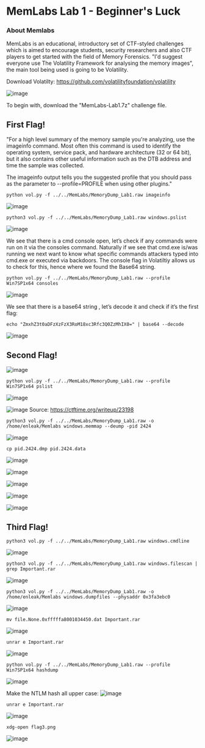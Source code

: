 # MemLabs Lab 1 - Beginner's Luck

### About Memlabs
MemLabs is an educational, introductory set of CTF-styled challenges which is aimed to encourage students, security researchers and also CTF players to get started with the field of Memory Forensics. "I'd suggest everyone use The Volatility Framework for analysing the memory images", the main tool being used is going to be Volatility. 

Download Volatilty: https://github.com/volatilityfoundation/volatility


![image](https://github.com/enleak/enleak.github.io/assets/55566953/ced012af-c0bb-44be-b6e8-73233d09423b)

To begin with, download the "MemLabs-Lab1.7z" challenge file.


## First Flag!
"For a high level summary of the memory sample you're analyzing, use the imageinfo command. Most often this command is used to identify the operating system, service pack, and hardware architecture (32 or 64 bit), but it also contains other useful information such as the DTB address and time the sample was collected.

The imageinfo output tells you the suggested profile that you should pass as the parameter to --profile=PROFILE when using other plugins."

    python vol.py -f ../../MemLabs/MemoryDump_Lab1.raw imageinfo
![image](https://github.com/enleak/enleak.github.io/assets/55566953/66cb86cb-19a7-4559-84eb-f1501296ef6c)

    python3 vol.py -f ../../MemLabs/MemoryDump_Lab1.raw windows.pslist
![image](https://github.com/enleak/enleak.github.io/assets/55566953/96bc37ae-d2a2-4bf8-8f4d-27ffcfb89ac2)

We see that there is a cmd console open, let’s check if any commands were run on it via the consoles command. Naturally if we see that cmd.exe is/was running we next want to know what specific commands attackers typed into cmd.exe or executed via backdoors. The console flag in Volatiltiy allows us to check for this, hence where we found the Base64 string. 
     
    python vol.py -f ../../MemLabs/MemoryDump_Lab1.raw --profile Win7SP1x64 consoles
![image](https://github.com/enleak/enleak.github.io/assets/55566953/e797ec6f-968d-4af5-98a5-6f07373bdcc2)

We see that there is a base64 string , let’s decode it and check if it’s the first flag:
        
    echo "ZmxhZ3t0aDFzXzFzX3RoM18xc3Rfc3Q0ZzMhIX0=" | base64 --decode
![image](https://github.com/enleak/enleak.github.io/assets/55566953/ecaaf270-c9e8-4189-9ab0-c3143035c715)

## Second Flag!

![image](https://github.com/enleak/enleak.github.io/assets/55566953/49d9f567-dbc1-4419-8156-02fc6e2c8085)

    python vol.py -f ../../MemLabs/MemoryDump_Lab1.raw --profile Win7SP1x64 pslist
![image](https://github.com/enleak/enleak.github.io/assets/55566953/8cea5fab-1269-41a9-ad48-911e86e5ffdf)

    
![image](https://github.com/enleak/enleak.github.io/assets/55566953/f2976ab2-a37e-4449-9979-ecbaf39378ba)
Source: https://ctftime.org/writeup/23198

    python3 vol.py -f ../../MemLabs/MemoryDump_Lab1.raw -o /home/enleak/Memlabs windows.memmap --deump -pid 2424
![image](https://github.com/enleak/enleak.github.io/assets/55566953/6ed2dabe-5836-4636-b39a-fd04c360e38b)

    cp pid.2424.dmp pid.2424.data
![image](https://github.com/enleak/enleak.github.io/assets/55566953/4a00f5a4-e228-45ad-a92b-e8b5efab0fbe)

![image](https://github.com/enleak/enleak.github.io/assets/55566953/1edc9037-17c1-46a4-9cd4-dce7629b2c9c)

![image](https://github.com/enleak/enleak.github.io/assets/55566953/caed12c0-1073-422a-88ab-fc39568d0c90)

![image](https://github.com/enleak/enleak.github.io/assets/55566953/654e58d3-bdbf-4ecd-a680-b6b6b68df3f5)

![image](https://github.com/enleak/enleak.github.io/assets/55566953/2adfe59d-f591-45ff-afe6-c2ae35a8c7b1)

## Third Flag!

    python3 vol.py -f ../../MemLabs/MemoryDump_Lab1.raw windows.cmdline
![image](https://github.com/enleak/enleak.github.io/assets/55566953/907c58fb-b5c8-4073-9031-2a6f20eee7d2)

    python3 vol.py -f ../../MemLabs/MemoryDump_Lab1.raw windows.filescan | grep Important.rar
![image](https://github.com/enleak/enleak.github.io/assets/55566953/49dac5a7-10ee-49fe-90c3-ac362ea235ec)

    python3 vol.py -f ../../MemLabs/MemoryDump_Lab1.raw -o /home/enleak/Memlabs windows.dumpfiles --physaddr 0x3fa3ebc0
![image](https://github.com/enleak/enleak.github.io/assets/55566953/2d36fd7b-3cdb-4d66-9dfe-488d8d94903e)

    mv file.None.0xfffffa8001034450.dat Important.rar
![image](https://github.com/enleak/enleak.github.io/assets/55566953/6ab94ca8-4dff-40d3-9124-417d831cf949)

    unrar e Important.rar
![image](https://github.com/enleak/enleak.github.io/assets/55566953/e825a7f2-4773-4063-b2fa-513849af2051)

    python vol.py -f ../../MemLabs/MemoryDump_Lab1.raw --profile Win7SP1x64 hashdump
![image](https://github.com/enleak/enleak.github.io/assets/55566953/1baf9aa1-1dd1-4643-931e-cee041295308)

Make the NTLM hash all upper case:
![image](https://github.com/enleak/enleak.github.io/assets/55566953/44e51052-2f53-4085-b5af-c3291fe9feb5)

    unrar e Important.rar
![image](https://github.com/enleak/enleak.github.io/assets/55566953/6b82ca08-bc64-468f-9ec7-2d6399d1cf84)

    xdg-open flag3.png
![image](https://github.com/enleak/enleak.github.io/assets/55566953/5af18c1f-9274-415e-9c86-d0533ac2ec96)





